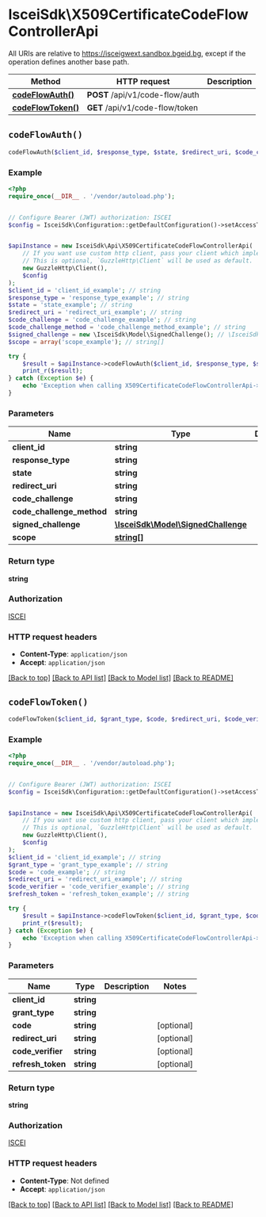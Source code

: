 # IsceiSdk\X509CertificateCodeFlowControllerApi

All URIs are relative to https://isceigwext.sandbox.bgeid.bg, except if the operation defines another base path.

| Method | HTTP request | Description |
| ------------- | ------------- | ------------- |
| [**codeFlowAuth()**](X509CertificateCodeFlowControllerApi.md#codeFlowAuth) | **POST** /api/v1/code-flow/auth |  |
| [**codeFlowToken()**](X509CertificateCodeFlowControllerApi.md#codeFlowToken) | **GET** /api/v1/code-flow/token |  |


## `codeFlowAuth()`

```php
codeFlowAuth($client_id, $response_type, $state, $redirect_uri, $code_challenge, $code_challenge_method, $signed_challenge, $scope): string
```



### Example

```php
<?php
require_once(__DIR__ . '/vendor/autoload.php');


// Configure Bearer (JWT) authorization: ISCEI
$config = IsceiSdk\Configuration::getDefaultConfiguration()->setAccessToken('YOUR_ACCESS_TOKEN');


$apiInstance = new IsceiSdk\Api\X509CertificateCodeFlowControllerApi(
    // If you want use custom http client, pass your client which implements `GuzzleHttp\ClientInterface`.
    // This is optional, `GuzzleHttp\Client` will be used as default.
    new GuzzleHttp\Client(),
    $config
);
$client_id = 'client_id_example'; // string
$response_type = 'response_type_example'; // string
$state = 'state_example'; // string
$redirect_uri = 'redirect_uri_example'; // string
$code_challenge = 'code_challenge_example'; // string
$code_challenge_method = 'code_challenge_method_example'; // string
$signed_challenge = new \IsceiSdk\Model\SignedChallenge(); // \IsceiSdk\Model\SignedChallenge
$scope = array('scope_example'); // string[]

try {
    $result = $apiInstance->codeFlowAuth($client_id, $response_type, $state, $redirect_uri, $code_challenge, $code_challenge_method, $signed_challenge, $scope);
    print_r($result);
} catch (Exception $e) {
    echo 'Exception when calling X509CertificateCodeFlowControllerApi->codeFlowAuth: ', $e->getMessage(), PHP_EOL;
}
```

### Parameters

| Name | Type | Description  | Notes |
| ------------- | ------------- | ------------- | ------------- |
| **client_id** | **string**|  | |
| **response_type** | **string**|  | |
| **state** | **string**|  | |
| **redirect_uri** | **string**|  | |
| **code_challenge** | **string**|  | |
| **code_challenge_method** | **string**|  | |
| **signed_challenge** | [**\IsceiSdk\Model\SignedChallenge**](../Model/SignedChallenge.md)|  | |
| **scope** | [**string[]**](../Model/string.md)|  | [optional] |

### Return type

**string**

### Authorization

[ISCEI](../../README.md#ISCEI)

### HTTP request headers

- **Content-Type**: `application/json`
- **Accept**: `application/json`

[[Back to top]](#) [[Back to API list]](../../README.md#endpoints)
[[Back to Model list]](../../README.md#models)
[[Back to README]](../../README.md)

## `codeFlowToken()`

```php
codeFlowToken($client_id, $grant_type, $code, $redirect_uri, $code_verifier, $refresh_token): string
```



### Example

```php
<?php
require_once(__DIR__ . '/vendor/autoload.php');


// Configure Bearer (JWT) authorization: ISCEI
$config = IsceiSdk\Configuration::getDefaultConfiguration()->setAccessToken('YOUR_ACCESS_TOKEN');


$apiInstance = new IsceiSdk\Api\X509CertificateCodeFlowControllerApi(
    // If you want use custom http client, pass your client which implements `GuzzleHttp\ClientInterface`.
    // This is optional, `GuzzleHttp\Client` will be used as default.
    new GuzzleHttp\Client(),
    $config
);
$client_id = 'client_id_example'; // string
$grant_type = 'grant_type_example'; // string
$code = 'code_example'; // string
$redirect_uri = 'redirect_uri_example'; // string
$code_verifier = 'code_verifier_example'; // string
$refresh_token = 'refresh_token_example'; // string

try {
    $result = $apiInstance->codeFlowToken($client_id, $grant_type, $code, $redirect_uri, $code_verifier, $refresh_token);
    print_r($result);
} catch (Exception $e) {
    echo 'Exception when calling X509CertificateCodeFlowControllerApi->codeFlowToken: ', $e->getMessage(), PHP_EOL;
}
```

### Parameters

| Name | Type | Description  | Notes |
| ------------- | ------------- | ------------- | ------------- |
| **client_id** | **string**|  | |
| **grant_type** | **string**|  | |
| **code** | **string**|  | [optional] |
| **redirect_uri** | **string**|  | [optional] |
| **code_verifier** | **string**|  | [optional] |
| **refresh_token** | **string**|  | [optional] |

### Return type

**string**

### Authorization

[ISCEI](../../README.md#ISCEI)

### HTTP request headers

- **Content-Type**: Not defined
- **Accept**: `application/json`

[[Back to top]](#) [[Back to API list]](../../README.md#endpoints)
[[Back to Model list]](../../README.md#models)
[[Back to README]](../../README.md)
